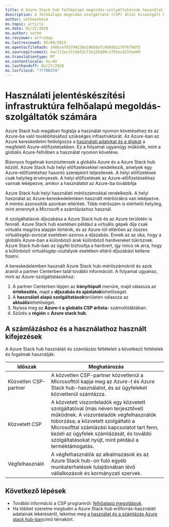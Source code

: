 ```yaml
---
title: A Azure Stack hub felhőalapú megoldás-szolgáltatóinak használati jelentési infrastruktúrája
description: A felhőalapú megoldás-szolgáltató (CSP) által kiszolgált bérlők használatának nyomon követésére használt használati jelentési infrastruktúra ismertetése.
author: sethmanheim
ms.topic: article
ms.date: 01/22/2020
ms.author: sethm
ms.reviewer: alfredop
ms.lastreviewed: 05/09/2019
ms.openlocfilehash: 548bcef83794230a196b8afc9d6db11767678df5
ms.sourcegitcommit: 4ac711ec37c6653c71b126d09c1f93ec4215a489
ms.translationtype: MT
ms.contentlocale: hu-HU
ms.lasthandoff: 02/27/2020
ms.locfileid: "77700374"
---
```

# <a name="usage-reporting-infrastructure-for-cloud-solution-providers"></a>Használati jelentéskészítési infrastruktúra felhőalapú megoldás-szolgáltatók számára

Azure Stack hub magában foglalja a használat nyomon követéséhez és az Azure-ba való továbbításához szükséges infrastruktúrát. Az Azure-ban az Azure kereskedelmi feldolgozza a [használati adatokat és a díjakat](azure-stack-billing-and-chargeback.md) a megfelelő Azure-előfizetésekben. Ez a folyamat ugyanúgy működik, mint a globális Azure-felhőben a használat nyomon követése.

Bizonyos fogalmak konzisztensek a globális Azure és a Azure Stack hub között. Azure Stack hub helyi előfizetésekkel rendelkezik, amelyek egy Azure-előfizetéshez hasonló szerepkört teljesítenek. A helyi előfizetések csak helyileg érvényesek. A helyi előfizetések az Azure-előfizetésekhez vannak leképezve, amikor a használatot az Azure-ba továbbítja

Azure Stack hub helyi használati mérőszámokkal rendelkezik. A helyi használat az Azure-kereskedelemben használt mérőórákra van leképezve. A mérési azonosítók azonban eltérőek. Több mérőszám is elérhető helyileg, mint amennyit a Microsoft a számlázáshoz használ.

A szolgáltatások díjszabása a Azure Stack hub és az Azure területén is fennáll. Azure Stack hub esetében például a virtuális gépek díja csak virtuális mag/óra alapján történik, és az Azure-tól eltérően az összes virtuálisgép-sorozat esetében azonos a díjszabás. Ennek az az oka, hogy a globális Azure-ban a különböző árak különböző hardvereket tükröznek. Azure Stack hub-ban az ügyfél biztosítja a hardvert, így nincs ok arra, hogy a különböző virtuálisgép-osztályok esetében eltérő díjszabást kellene fizetni.

A kereskedelemben használt Azure Stack hub-mérőszámokról és azok árairól a partner Centerben talál további információt. A folyamat ugyanaz, mint az Azure-szolgáltatásokhoz:

1. A partner Centerben lépjen az **irányítópult** menüre, majd válassza az **értékesítés**, majd a **díjszabás és ajánlatok**lehetőséget.
2. A **használati alapú szolgáltatások**területen válassza az **aktuális**lehetőséget.
3. Nyissa meg az **Azure-t a globális CSP árlista-** számolótáblában.
4. Szűrés a **régión = Azure stack hub**.

## <a name="terms-used-for-billing-and-usage"></a>A számlázáshoz és a használathoz használt kifejezések

A Azure Stack hub használati és számlázási feltételeit a következő feltételek és fogalmak használják:

| Időszak | Meghatározás |
| --- | --- |
| Közvetlen CSP-partner | A közvetlen CSP-partner közvetlenül a Microsofttól kapja meg az Azure-t és Azure Stack hub-használatot, és az ügyfeleket közvetlenül számlázza. |
| Közvetett CSP | A közvetett viszonteladók egy közvetett szolgáltatóval (más néven terjesztővel) működnek. A viszonteladók végfelhasználók toborzása; a közvetett szolgáltató a Microsofttal számlázási kapcsolatot tart fenn, kezeli az ügyfelek számlázását, és további szolgáltatásokat nyújt, mint például a terméktámogatás. |
| Végfelhasználó | A végfelhasználók az alkalmazások és az Azure Stack hub-on futó egyéb munkaterhelések tulajdonában lévő vállalkozások és kormányzati szervek. |

## <a name="next-steps"></a>Következő lépések

- További információ a CSP programról: [felhőalapú megoldások](https://partner.microsoft.com/solutions/microsoft-cloud-solutions).
- Ha többet szeretne megtudni a Azure Stack hub erőforrás-használati adatainak lekéréséről, tekintse meg [a használat és a számlázás Azure stack hub-ban](azure-stack-billing-and-chargeback.md)című témakört.
